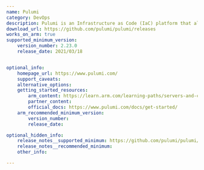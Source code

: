 ```yaml
---
name: Pulumi
category: DevOps
description: Pulumi is an Infrastructure as Code (IaC) platform that allows users to define and manage cloud infrastructure using any programming language.
download_url: https://github.com/pulumi/pulumi/releases
works_on_arm: true
supported_minimum_version:
    version_number: 2.23.0
    release_date: 2021/03/18


optional_info:
    homepage_url: https://www.pulumi.com/
    support_caveats:
    alternative_options:
    getting_started_resources:
        arm_content: https://learn.arm.com/learning-paths/servers-and-cloud-computing/from-iot-to-the-cloud-part4/how-to-2/
        partner_content:
        official_docs: https://www.pulumi.com/docs/get-started/
    arm_recommended_minimum_version:
        version_number:
        release_date:

optional_hidden_info:
    release_notes__supported_minimum: https://github.com/pulumi/pulumi/releases/tag/v2.23.0
    release_notes__recommended_minimum:
    other_info:

---
```

